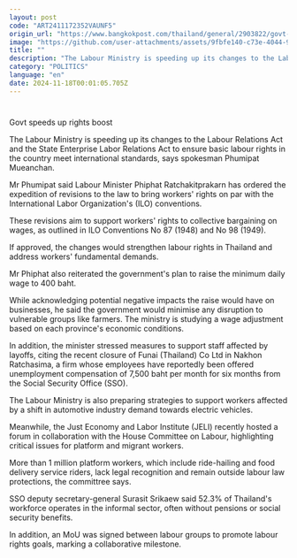 ```yaml
---
layout: post
code: "ART2411172352VAUNF5"
origin_url: "https://www.bangkokpost.com/thailand/general/2903822/govt-speeds-up-rights-boost"
image: "https://github.com/user-attachments/assets/9fbfe140-c73e-4044-9ae6-ab7c85dc36f5"
title: ""
description: "The Labour Ministry is speeding up its changes to the Labour Relations Act and the State Enterprise Labor Relations Act to ensure basic labour rights in the country meet international standards, says spokesman Phumipat Mueanchan."
category: "POLITICS"
language: "en"
date: 2024-11-18T00:01:05.705Z
---
```


# 

Govt speeds up rights boost

The Labour Ministry is speeding up its changes to the Labour Relations Act and the State Enterprise Labor Relations Act to ensure basic labour rights in the country meet international standards, says spokesman Phumipat Mueanchan.

Mr Phumipat said Labour Minister Phiphat Ratchakitprakarn has ordered the expedition of revisions to the law to bring workers' rights on par with the International Labor Organization's (ILO) conventions.

These revisions aim to support workers' rights to collective bargaining on wages, as outlined in ILO Conventions No 87 (1948) and No 98 (1949).

If approved, the changes would strengthen labour rights in Thailand and address workers' fundamental demands.

Mr Phiphat also reiterated the government's plan to raise the minimum daily wage to 400 baht.

While acknowledging potential negative impacts the raise would have on businesses, he said the government would minimise any disruption to vulnerable groups like farmers. The ministry is studying a wage adjustment based on each province's economic conditions.

In addition, the minister stressed measures to support staff affected by layoffs, citing the recent closure of Funai (Thailand) Co Ltd in Nakhon Ratchasima, a firm whose employees have reportedly been offered unemployment compensation of 7,500 baht per month for six months from the Social Security Office (SSO).

The Labour Ministry is also preparing strategies to support workers affected by a shift in automotive industry demand towards electric vehicles.

Meanwhile, the Just Economy and Labor Institute (JELI) recently hosted a forum in collaboration with the House Committee on Labour, highlighting critical issues for platform and migrant workers.

More than 1 million platform workers, which include ride-hailing and food delivery service riders, lack legal recognition and remain outside labour law protections, the committree says.

SSO deputy secretary-general Surasit Srikaew said 52.3% of Thailand's workforce operates in the informal sector, often without pensions or social security benefits.

In addition, an MoU was signed between labour groups to promote labour rights goals, marking a collaborative milestone.